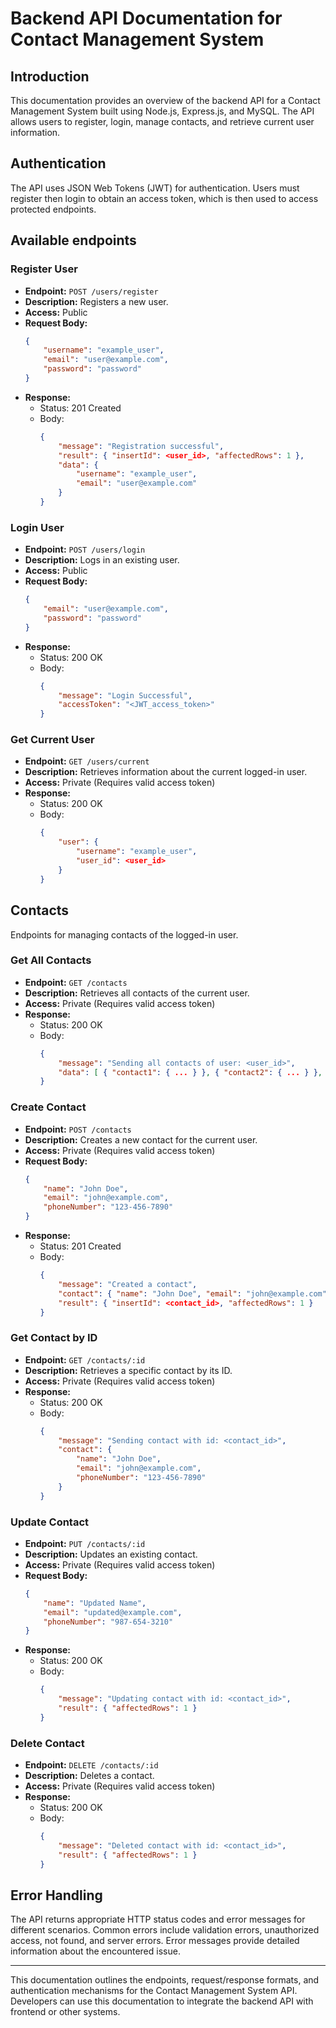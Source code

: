 # Backend API Documentation for Contact Management System

## Introduction

This documentation provides an overview of the backend API for a Contact Management System built using Node.js, Express.js, and MySQL. The API allows users to register, login, manage contacts, and retrieve current user information.

## Authentication

The API uses JSON Web Tokens (JWT) for authentication. Users must register then login to obtain an access token, which is then used to access protected endpoints.

## Available endpoints

### Register User

-   **Endpoint:** `POST /users/register`
-   **Description:** Registers a new user.
-   **Access:** Public
-   **Request Body:**
    ```json
    {
        "username": "example_user",
        "email": "user@example.com",
        "password": "password"
    }
    ```
-   **Response:**
    -   Status: 201 Created
    -   Body:
        ```json
        {
            "message": "Registration successful",
            "result": { "insertId": <user_id>, "affectedRows": 1 },
            "data": {
                "username": "example_user",
                "email": "user@example.com"
            }
        }
        ```

### Login User

-   **Endpoint:** `POST /users/login`
-   **Description:** Logs in an existing user.
-   **Access:** Public
-   **Request Body:**
    ```json
    {
        "email": "user@example.com",
        "password": "password"
    }
    ```
-   **Response:**
    -   Status: 200 OK
    -   Body:
        ```json
        {
            "message": "Login Successful",
            "accessToken": "<JWT_access_token>"
        }
        ```

### Get Current User

-   **Endpoint:** `GET /users/current`
-   **Description:** Retrieves information about the current logged-in user.
-   **Access:** Private (Requires valid access token)
-   **Response:**
    -   Status: 200 OK
    -   Body:
        ```json
        {
            "user": {
                "username": "example_user",
                "user_id": <user_id>
            }
        }
        ```

## Contacts

Endpoints for managing contacts of the logged-in user.

### Get All Contacts

-   **Endpoint:** `GET /contacts`
-   **Description:** Retrieves all contacts of the current user.
-   **Access:** Private (Requires valid access token)
-   **Response:**
    -   Status: 200 OK
    -   Body:
        ```json
        {
            "message": "Sending all contacts of user: <user_id>",
            "data": [ { "contact1": { ... } }, { "contact2": { ... } }, ... ]
        }
        ```

### Create Contact

-   **Endpoint:** `POST /contacts`
-   **Description:** Creates a new contact for the current user.
-   **Access:** Private (Requires valid access token)
-   **Request Body:**
    ```json
    {
        "name": "John Doe",
        "email": "john@example.com",
        "phoneNumber": "123-456-7890"
    }
    ```
-   **Response:**
    -   Status: 201 Created
    -   Body:
        ```json
        {
            "message": "Created a contact",
            "contact": { "name": "John Doe", "email": "john@example.com", "phoneNumber": "123-456-7890" },
            "result": { "insertId": <contact_id>, "affectedRows": 1 }
        }
        ```

### Get Contact by ID

-   **Endpoint:** `GET /contacts/:id`
-   **Description:** Retrieves a specific contact by its ID.
-   **Access:** Private (Requires valid access token)
-   **Response:**
    -   Status: 200 OK
    -   Body:
        ```json
        {
            "message": "Sending contact with id: <contact_id>",
            "contact": {
                "name": "John Doe",
                "email": "john@example.com",
                "phoneNumber": "123-456-7890"
            }
        }
        ```

### Update Contact

-   **Endpoint:** `PUT /contacts/:id`
-   **Description:** Updates an existing contact.
-   **Access:** Private (Requires valid access token)
-   **Request Body:**
    ```json
    {
        "name": "Updated Name",
        "email": "updated@example.com",
        "phoneNumber": "987-654-3210"
    }
    ```
-   **Response:**
    -   Status: 200 OK
    -   Body:
        ```json
        {
            "message": "Updating contact with id: <contact_id>",
            "result": { "affectedRows": 1 }
        }
        ```

### Delete Contact

-   **Endpoint:** `DELETE /contacts/:id`
-   **Description:** Deletes a contact.
-   **Access:** Private (Requires valid access token)
-   **Response:**
    -   Status: 200 OK
    -   Body:
        ```json
        {
            "message": "Deleted contact with id: <contact_id>",
            "result": { "affectedRows": 1 }
        }
        ```

## Error Handling

The API returns appropriate HTTP status codes and error messages for different scenarios. Common errors include validation errors, unauthorized access, not found, and server errors. Error messages provide detailed information about the encountered issue.

---

This documentation outlines the endpoints, request/response formats, and authentication mechanisms for the Contact Management System API. Developers can use this documentation to integrate the backend API with frontend or other systems.
